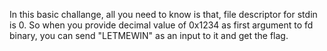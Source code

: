 In this basic challange, all you need to know is that, file descriptor for stdin is 0.
So when you provide decimal value of 0x1234 as first argument to fd binary, you can send "LETMEWIN" as an input to it and get the flag.
